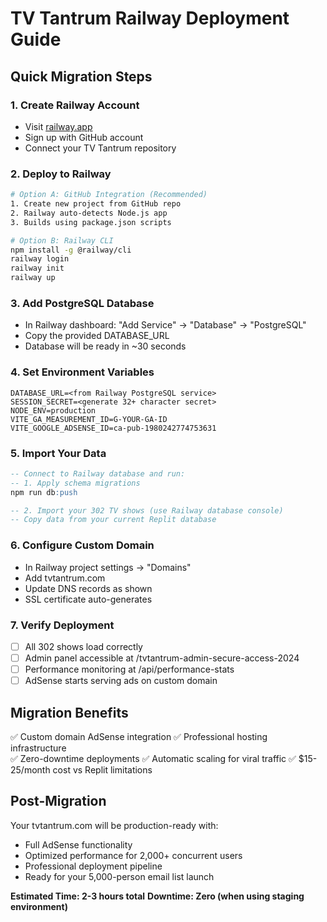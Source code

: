# TV Tantrum Railway Deployment Guide

## Quick Migration Steps

### 1. Create Railway Account
- Visit [railway.app](https://railway.app)
- Sign up with GitHub account
- Connect your TV Tantrum repository

### 2. Deploy to Railway
```bash
# Option A: GitHub Integration (Recommended)
1. Create new project from GitHub repo
2. Railway auto-detects Node.js app
3. Builds using package.json scripts

# Option B: Railway CLI
npm install -g @railway/cli
railway login
railway init
railway up
```

### 3. Add PostgreSQL Database
- In Railway dashboard: "Add Service" → "Database" → "PostgreSQL"
- Copy the provided DATABASE_URL
- Database will be ready in ~30 seconds

### 4. Set Environment Variables
```
DATABASE_URL=<from Railway PostgreSQL service>
SESSION_SECRET=<generate 32+ character secret>
NODE_ENV=production
VITE_GA_MEASUREMENT_ID=G-YOUR-GA-ID
VITE_GOOGLE_ADSENSE_ID=ca-pub-1980242774753631
```

### 5. Import Your Data
```sql
-- Connect to Railway database and run:
-- 1. Apply schema migrations
npm run db:push

-- 2. Import your 302 TV shows (use Railway database console)
-- Copy data from your current Replit database
```

### 6. Configure Custom Domain
- In Railway project settings → "Domains"
- Add tvtantrum.com
- Update DNS records as shown
- SSL certificate auto-generates

### 7. Verify Deployment
- [ ] All 302 shows load correctly
- [ ] Admin panel accessible at /tvtantrum-admin-secure-access-2024
- [ ] Performance monitoring at /api/performance-stats
- [ ] AdSense starts serving ads on custom domain

## Migration Benefits
✅ Custom domain AdSense integration
✅ Professional hosting infrastructure  
✅ Zero-downtime deployments
✅ Automatic scaling for viral traffic
✅ $15-25/month cost vs Replit limitations

## Post-Migration
Your tvtantrum.com will be production-ready with:
- Full AdSense functionality
- Optimized performance for 2,000+ concurrent users
- Professional deployment pipeline
- Ready for your 5,000-person email list launch

**Estimated Time: 2-3 hours total**
**Downtime: Zero (when using staging environment)**